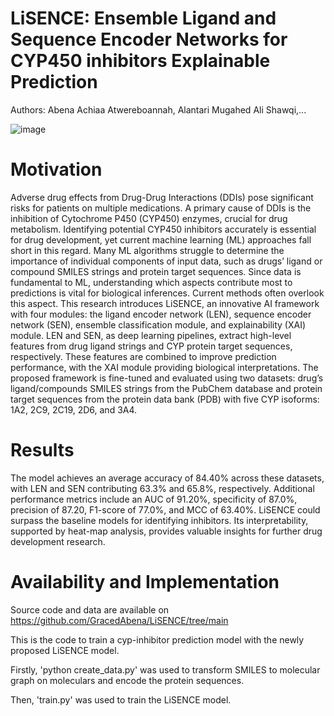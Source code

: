 # LiSENCE: Ensemble Ligand and Sequence Encoder Networks for CYP450 inhibitors Explainable Prediction 

Authors: Abena Achiaa Atwereboannah, Alantari Mugahed Ali Shawqi,...

![image](https://github.com/user-attachments/assets/da893fb0-fa65-4626-864f-a4ae7ff02e05)

# Motivation
Adverse drug effects from Drug-Drug Interactions (DDIs) pose significant risks for patients on multiple medications. A primary cause of DDIs is the inhibition of Cytochrome P450 (CYP450) enzymes, crucial for drug metabolism. Identifying potential CYP450 inhibitors accurately is essential for drug development, yet current machine learning (ML) approaches fall short in this regard. Many ML algorithms struggle to determine the importance of individual components of input data, such as drugs’ ligand or compound SMILES strings and protein target sequences. Since data is fundamental to ML, understanding which aspects contribute most to predictions is vital for biological inferences. Current methods often overlook this aspect. This research introduces LiSENCE, an innovative AI framework with four modules: the ligand encoder network (LEN), sequence encoder network (SEN), ensemble classification module, and explainability (XAI) module. LEN and SEN, as deep learning pipelines, extract high-level features from drug ligand strings and CYP protein target sequences, respectively. These features are combined to improve prediction performance, with the XAI module providing biological interpretations. The proposed framework is fine-tuned and evaluated using two datasets: drug’s ligand/compounds SMILES strings from the PubChem database and protein target sequences from the protein data bank (PDB) with five CYP isoforms: 1A2, 2C9, 2C19, 2D6, and 3A4. 

# Results
The model achieves an average accuracy of 84.40% across these datasets, with LEN and SEN contributing 63.3% and 65.8%, respectively. Additional performance metrics include an AUC of 91.20%, specificity of 87.0%, precision of 87.20, F1-score of 77.0%, and MCC of 63.40%. LiSENCE could surpass the baseline models for identifying inhibitors. Its interpretability, supported by heat-map analysis, provides valuable insights for further drug development research.


# Availability and Implementation
Source code and data are available on https://github.com/GracedAbena/LiSENCE/tree/main

This is the code to train a cyp-inhibitor prediction model with the newly proposed LiSENCE model.

Firstly, 'python create_data.py' was used to transform SMILES to molecular graph on moleculars and encode the protein sequences.

Then, 'train.py' was used to train the LiSENCE model. 
